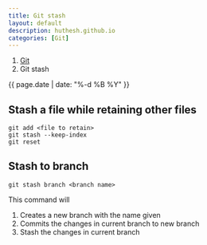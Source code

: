 ```yaml
---
title: Git stash
layout: default
description: huthesh.github.io
categories: [Git]
---
```

<ol class="breadcrumb">
  <li><a href="/Git">Git</a></li>
  <li class="active">Git stash</li>
</ol>

<div>
        {{ page.date | date: "%-d %B %Y" }}
</div>

## Stash a file while retaining other files



```
git add <file to retain>
git stash --keep-index
git reset
```

## Stash to branch


```
git stash branch <branch name>
```
This command will
<ol>
  <li>Creates a new branch with the name given</li>
  <li>Commits the changes in current branch to new branch</li>
  <li>Stash the changes in current branch</li>
</ol>
